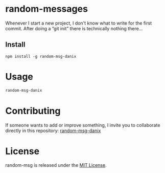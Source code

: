 
# random-messages

Whenever I start a new project, I don't know what to write for the first commit. After doing a “git init” there is technically nothing there...

## Install

```npm
npm install -g random-msg-danix
```

# Usage

```bash
random-msg-danix
```

# Contributing
If someone wants to add or improve something, I invite you to collaborate directly in this repository: [random-msg-danix](https://github.com/danielp14/random-str-danix)

# License
random-msg is released under the [MIT License](https://opensource.org/licenses/MIT).